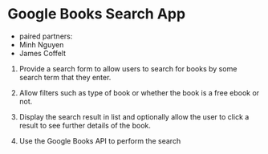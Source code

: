 # Google Books Search App 
* paired partners: 
* Minh Nguyen
* James Coffelt


1. Provide a search form to allow users to search for books by some search term that they enter.

2. Allow filters such as type of book or whether the book is a free ebook or not.

3. Display the search result in list and optionally allow the user to click a result to see further details of the book.

4. Use the Google Books API to perform the search